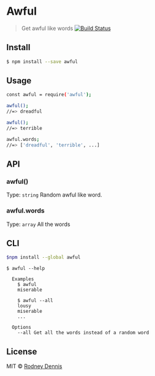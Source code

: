# Awful

> Get awful like words [![Build Status](https://travis-ci.org/rod/awful.svg?branch=master)](https://travis-ci.org/rod/awful)

## Install
```bash
$ npm install --save awful
```

## Usage

~~~bash
const awful = require('awful');

awful();
//=> dreadful

awful();
//=> terrible

awful.words;
//=> ['dreadful', 'terrible', ...]
~~~

## API

### awful()

Type: `string`
Random awful like word.

### awful.words

Type: `array`
All the words

## CLI

~~~bash
$npm install --global awful
~~~

~~~
$ awful --help

  Examples
    $ awful
    miserable

    $ awful --all
    lousy
    miserable
    ...

  Options
    --all Get all the words instead of a random word
~~~

## License
MIT © [Rodney Dennis](https://github.com/rod)
